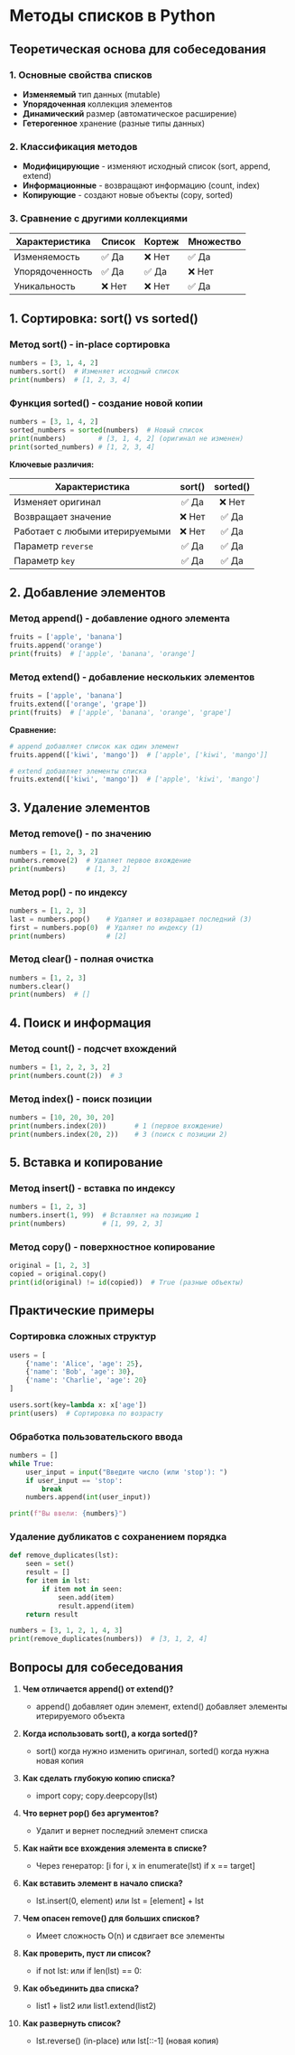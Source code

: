 # Методы списков в Python

## Теоретическая основа для собеседования

### 1. Основные свойства списков
- **Изменяемый** тип данных (mutable)
- **Упорядоченная** коллекция элементов
- **Динамический** размер (автоматическое расширение)
- **Гетерогенное** хранение (разные типы данных)

### 2. Классификация методов
- **Модифицирующие** - изменяют исходный список (sort, append, extend)
- **Информационные** - возвращают информацию (count, index)
- **Копирующие** - создают новые объекты (copy, sorted)

### 3. Сравнение с другими коллекциями
| Характеристика | Список | Кортеж | Множество |
|----------------|--------|--------|-----------|
| Изменяемость   | ✅ Да  | ❌ Нет | ✅ Да     |
| Упорядоченность| ✅ Да  | ✅ Да  | ❌ Нет    |
| Уникальность   | ❌ Нет | ❌ Нет | ✅ Да     |

## 1. Сортировка: sort() vs sorted()

### Метод sort() - in-place сортировка
```python
numbers = [3, 1, 4, 2]
numbers.sort()  # Изменяет исходный список
print(numbers)  # [1, 2, 3, 4]
```

### Функция sorted() - создание новой копии
```python
numbers = [3, 1, 4, 2]
sorted_numbers = sorted(numbers)  # Новый список
print(numbers)        # [3, 1, 4, 2] (оригинал не изменен)
print(sorted_numbers) # [1, 2, 3, 4]
```

**Ключевые различия:**

| Характеристика         | sort() | sorted() |
|------------------------|:------:|:--------:|
| Изменяет оригинал      | ✅ Да  | ❌ Нет   |
| Возвращает значение    | ❌ Нет | ✅ Да    |
| Работает с любыми итерируемыми | ❌ Нет | ✅ Да |
| Параметр `reverse`     | ✅ Да  | ✅ Да    |
| Параметр `key`         | ✅ Да  | ✅ Да    |

## 2. Добавление элементов

### Метод append() - добавление одного элемента
```python
fruits = ['apple', 'banana']
fruits.append('orange')
print(fruits)  # ['apple', 'banana', 'orange']
```

### Метод extend() - добавление нескольких элементов
```python
fruits = ['apple', 'banana']
fruits.extend(['orange', 'grape'])
print(fruits)  # ['apple', 'banana', 'orange', 'grape']
```

**Сравнение:**
```python
# append добавляет список как один элемент
fruits.append(['kiwi', 'mango'])  # ['apple', ['kiwi', 'mango']]

# extend добавляет элементы списка
fruits.extend(['kiwi', 'mango'])  # ['apple', 'kiwi', 'mango']
```

## 3. Удаление элементов

### Метод remove() - по значению
```python
numbers = [1, 2, 3, 2]
numbers.remove(2)  # Удаляет первое вхождение
print(numbers)     # [1, 3, 2]
```

### Метод pop() - по индексу
```python
numbers = [1, 2, 3]
last = numbers.pop()    # Удаляет и возвращает последний (3)
first = numbers.pop(0)  # Удаляет по индексу (1)
print(numbers)          # [2]
```

### Метод clear() - полная очистка
```python
numbers = [1, 2, 3]
numbers.clear()
print(numbers)  # []
```

## 4. Поиск и информация

### Метод count() - подсчет вхождений
```python
numbers = [1, 2, 2, 3, 2]
print(numbers.count(2))  # 3
```

### Метод index() - поиск позиции
```python
numbers = [10, 20, 30, 20]
print(numbers.index(20))       # 1 (первое вхождение)
print(numbers.index(20, 2))    # 3 (поиск с позиции 2)
```

## 5. Вставка и копирование

### Метод insert() - вставка по индексу
```python
numbers = [1, 2, 3]
numbers.insert(1, 99)  # Вставляет на позицию 1
print(numbers)         # [1, 99, 2, 3]
```

### Метод copy() - поверхностное копирование
```python
original = [1, 2, 3]
copied = original.copy()
print(id(original) != id(copied))  # True (разные объекты)
```

## Практические примеры

### Сортировка сложных структур
```python
users = [
    {'name': 'Alice', 'age': 25},
    {'name': 'Bob', 'age': 30},
    {'name': 'Charlie', 'age': 20}
]

users.sort(key=lambda x: x['age'])
print(users)  # Сортировка по возрасту
```

### Обработка пользовательского ввода
```python
numbers = []
while True:
    user_input = input("Введите число (или 'stop'): ")
    if user_input == 'stop':
        break
    numbers.append(int(user_input))

print(f"Вы ввели: {numbers}")
```

### Удаление дубликатов с сохранением порядка
```python
def remove_duplicates(lst):
    seen = set()
    result = []
    for item in lst:
        if item not in seen:
            seen.add(item)
            result.append(item)
    return result

numbers = [3, 1, 2, 1, 4, 3]
print(remove_duplicates(numbers))  # [3, 1, 2, 4]
```

## Вопросы для собеседования

1. **Чем отличается append() от extend()?**
   - append() добавляет один элемент, extend() добавляет элементы итерируемого объекта

2. **Когда использовать sort(), а когда sorted()?**
   - sort() когда нужно изменить оригинал, sorted() когда нужна новая копия

3. **Как сделать глубокую копию списка?**
   - import copy; copy.deepcopy(lst)

4. **Что вернет pop() без аргументов?**
   - Удалит и вернет последний элемент списка

5. **Как найти все вхождения элемента в списке?**
   - Через генератор: [i for i, x in enumerate(lst) if x == target]

6. **Как вставить элемент в начало списка?**
   - lst.insert(0, element) или lst = [element] + lst

7. **Чем опасен remove() для больших списков?**
   - Имеет сложность O(n) и сдвигает все элементы

8. **Как проверить, пуст ли список?**
   - if not lst: или if len(lst) == 0:

9. **Как объединить два списка?**
   - list1 + list2 или list1.extend(list2)

10. **Как развернуть список?**
    - lst.reverse() (in-place) или lst[::-1] (новая копия)